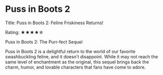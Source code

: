 # Puss in Boots 2

Title: Puss in Boots 2: Feline Friskiness Returns!

Rating: ★★★★☆

Puss in Boots 2: The Purr-fect Sequel

Puss in Boots 2 is a delightful return to the world of our favorite swashbuckling feline, and it doesn't disappoint. While it may not reach the same level of enchantment as the original, this sequel brings back the charm, humor, and lovable characters that fans have come to adore.